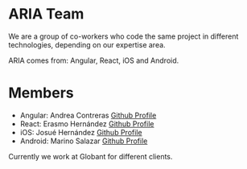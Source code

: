 # ARIA Team 

We are a group of co-workers who code the same project in different technologies, depending on our expertise area.

ARIA comes from: Angular, React, iOS and Android.

# Members

- Angular: Andrea Contreras [Github Profile](https://github.com/andrecontdi)
- React: Erasmo Hernández [Github Profile](https://github.com/erasmoh)
- iOS: Josué Hernández [Github Profile](https://github.com/jghg02)
- Android: Marino Salazar [Github Profile](https://github.com/marinojs)

Currently we work at Globant for different clients.